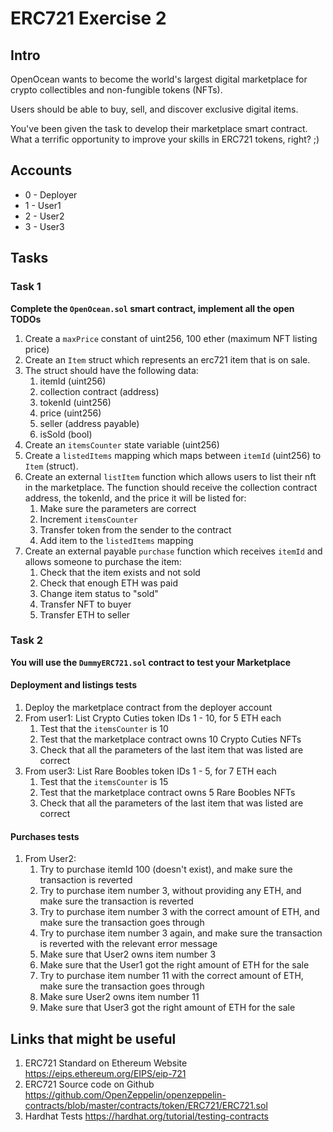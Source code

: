 # ERC721 Exercise 2

## Intro
OpenOcean wants to become the world's largest digital marketplace for crypto collectibles and non-fungible tokens (NFTs).

Users should be able to buy, sell, and discover exclusive digital items.


You've been given the task to develop their marketplace smart contract.
What a terrific opportunity to improve your skills in ERC721 tokens, right? ;)

## Accounts
* 0 - Deployer
* 1 - User1
* 2 - User2
* 3 - User3

## Tasks

### Task 1
**Complete the `OpenOcean.sol` smart contract, implement all the open TODOs**
 1. Create a `maxPrice` constant of uint256, 100 ether (maximum NFT listing price)
 2. Create an `Item` struct which represents an erc721 item that is on sale.
 3. The struct should have the following data: 
    1. itemId (uint256)
    2. collection contract (address)
    3. tokenId (uint256)
    4. price (uint256)
    5. seller (address payable)
    6. isSold (bool)
 4. Create an `itemsCounter` state variable (uint256)
 5. Create a `listedItems` mapping which maps between `itemId` (uint256) to `Item` (struct).
 6. Create an external `listItem` function which allows users to list their nft in the marketplace. The function should receive the collection contract address, the tokenId, and the price it will be listed for:
    1. Make sure the parameters are correct
    2. Increment `itemsCounter`
    3. Transfer token from the sender to the contract
    4. Add item to the `listedItems` mapping
 7. Create an external payable `purchase` function which receives `itemId` and allows someone to purchase the item:
    1. Check that the item exists and not sold
    2. Check that enough ETH was paid
    3. Change item status to "sold"
    4. Transfer NFT to buyer
    5. Transfer ETH to seller


### Task 2
**You will use the `DummyERC721.sol` contract to test your Marketplace**

#### Deployment and listings tests
1. Deploy the marketplace contract from the deployer account
2. From user1: List Crypto Cuties token IDs 1 - 10, for 5 ETH each 
   1. Test that the `itemsCounter` is 10
   2. Test that the marketplace contract owns 10 Crypto Cuties NFTs
   3. Check that all the parameters of the last item that was listed are correct   
3. From user3: List Rare Boobles token IDs 1 - 5, for 7 ETH each 
   1. Test that the `itemsCounter` is 15
   2. Test that the marketplace contract owns 5 Rare Boobles NFTs
   3. Check that all the parameters of the last item that was listed are correct

#### Purchases tests
1. From User2:
   1. Try to purchase itemId 100 (doesn't exist), and make sure the transaction is reverted
   2. Try to purchase item number 3, without providing any ETH, and make sure the transaction is reverted
   3. Try to purchase item number 3 with the correct amount of ETH, and make sure the transaction goes through
   4. Try to purchase item number 3 again, and make sure the transaction is reverted with the relevant error message
   5. Make sure that User2 owns item number 3
   6. Make sure that the User1 got the right amount of ETH for the sale
   7. Try to purchase item number 11 with the correct amount of ETH, make sure the transaction goes through
   8. Make sure User2 owns item number 11
   9. Make sure that User3 got the right amount of ETH for the sale



## Links that might be useful
1. ERC721 Standard on Ethereum Website
https://eips.ethereum.org/EIPS/eip-721
2. ERC721 Source code on Github
https://github.com/OpenZeppelin/openzeppelin-contracts/blob/master/contracts/token/ERC721/ERC721.sol
3. Hardhat Tests
https://hardhat.org/tutorial/testing-contracts